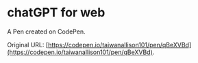 # chatGPT for web

A Pen created on CodePen.

Original URL: [https://codepen.io/taiwanallison101/pen/qBeXVBd](https://codepen.io/taiwanallison101/pen/qBeXVBd).

